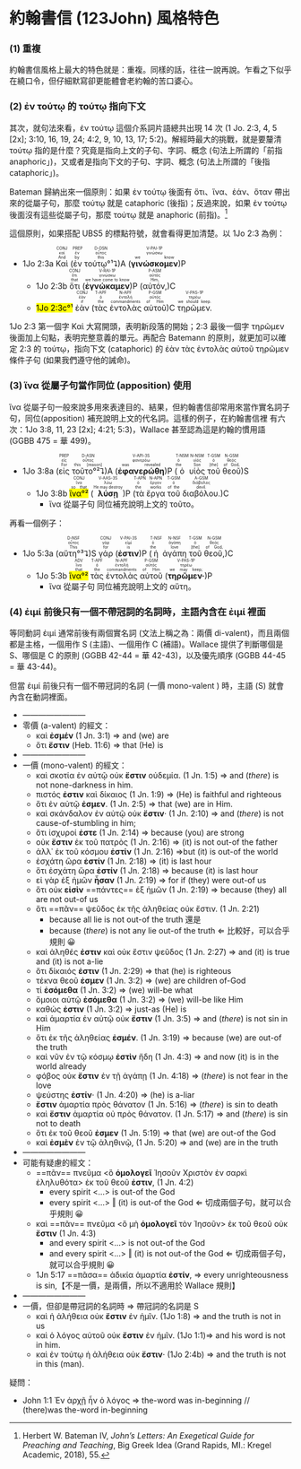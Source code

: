 # 約翰書信 (123John) 風格特色

### (1) 重複
約翰書信風格上最大的特色就是：重複。同樣的話，往往一說再說。乍看之下似乎在繞口令，但仔細默寫卻更能體會老約翰的苦口婆心。  

### (2) ἐν τούτῳ 的 τούτῳ 指向下文
其次，就句法來看，ἐν τούτῳ 這個介系詞片語總共出現 14 次 (1 Jo. 2:3, 4, 5 [2x]; 3:10, 16, 19, 24; 4:2, 9, 10, 13, 17; 5:2)。解經時最大的挑戰，就是要釐清 τούτῳ 指的是什麼？究竟是指向上文的子句、字詞、概念 (句法上所謂的「前指 anaphoric」)，又或者是指向下文的子句、字詞、概念 (句法上所謂的「後指 cataphoric」)。  

Bateman 歸納出來一個原則：如果 ἐν τούτῳ 後面有 ὅτι、ἵνα、ἐάν、ὅταν 帶出來的從屬子句，那麼 τούτῳ 就是 cataphoric (後指)；反過來說，如果 ἐν τούτῳ 後面沒有這些從屬子句，那麼 τούτῳ 就是 anaphoric (前指)。[^1]

這個原則，如果搭配 UBS5 的標點符號，就會看得更加清楚。以 1Jo 2:3 為例：

- <rt>1Jo 2:3a</rt> <RUBY><ruby><ruby>Καὶ<rt>And</rt></ruby><rt>καί</rt></ruby><rt>CONJ</rt></RUBY> (<RUBY><ruby><ruby>ἐν<rt>by</rt></ruby><rt>ἐν</rt></ruby><rt>PREP</rt></RUBY> <RUBY><ruby><ruby>τούτῳ°¹⮧<rt>this</rt></ruby><rt>οὗτος</rt></ruby><rt>D-DSN</rt></RUBY>)A (<RUBY><ruby><ruby><strong>γινώσκομεν</strong><rt>we know</rt></ruby><rt>γινώσκω</rt></ruby><rt>V-PAI-1P</rt></RUBY>)P 
	- <rt>1Jo 2:3b</rt> <RUBY><ruby><ruby>ὅτι<rt>that</rt></ruby><rt>ὅτι</rt></ruby><rt>CONJ</rt></RUBY> (<RUBY><ruby><ruby><strong>ἐγνώκαμεν</strong><rt>we have come to know</rt></ruby><rt>γινώσκω</rt></ruby><rt>V-RAI-1P</rt></RUBY>)P (<RUBY><ruby><ruby>αὐτόν,<rt>Him,</rt></ruby><rt>αὐτός</rt></ruby><rt>P-ASM</rt></RUBY>)C
	- <mark><rt>1Jo 2:3c</rt>°¹</mark> <RUBY><ruby><ruby>ἐὰν<rt>if</rt></ruby><rt>ἐάν</rt></ruby><rt>CONJ</rt></RUBY> (<RUBY><ruby><ruby>τὰς<rt>the</rt></ruby><rt>ὁ</rt></ruby><rt>T-APF</rt></RUBY> <RUBY><ruby><ruby>ἐντολὰς<rt>commandments</rt></ruby><rt>ἐντολή</rt></ruby><rt>N-APF</rt></RUBY> <RUBY><ruby><ruby>αὐτοῦ<rt>of Him</rt></ruby><rt>αὐτός</rt></ruby><rt>P-GSM</rt></RUBY>)C <RUBY><ruby><ruby>τηρῶμεν.<rt>we should keep.</rt></ruby><rt>τηρέω</rt></ruby><rt>V-PAS-1P</rt></RUBY> 

1Jo 2:3 第一個字 Καὶ 大寫開頭，表明新段落的開始；2:3 最後一個字 τηρῶμεν 後面加上句點，表明完整意義的單元。再配合 Batemann 的原則，就更加可以確定 2:3 的 τούτῳ，指向下文 (cataphoric) 的 ἐὰν τὰς ἐντολὰς αὐτοῦ τηρῶμεν 條件子句 (如果我們遵守他的誡命)。


### (3) ἵνα 從屬子句當作同位 (apposition) 使用

ἵνα 從屬子句一般來說多用來表達目的、結果，但約翰書信卻常用來當作實名詞子句，同位(apposition) 補充說明上文的代名詞。這樣的例子，在約翰書信裡 有六次：1Jo 3:8, 11, 23 [2x]; 4:21; 5:3)，Wallace 甚至認為這是約翰的慣用語 (GGBB 475 = 華 499)。

- <rt>1Jo 3:8a</rt> (<RUBY><ruby><ruby>εἰς<rt>For</rt></ruby><rt>εἰς</rt></ruby><rt>PREP</rt></RUBY> <RUBY><ruby><ruby>τοῦτο°²⮧<rt>this [reason]</rt></ruby><rt>οὗτος</rt></ruby><rt>D-ASN</rt></RUBY>)A (<RUBY><ruby><ruby><strong>ἐφανερώθη</strong><rt>was revealed</rt></ruby><rt>φανερόω</rt></ruby><rt>V-API-3S</rt></RUBY>)P (<RUBY><ruby><ruby>ὁ<rt>the</rt></ruby><rt>ὁ</rt></ruby><rt>T-NSM</rt></RUBY> <RUBY><ruby><ruby>υἱὸς<rt>Son</rt></ruby><rt>υἱός</rt></ruby><rt>N-NSM</rt></RUBY> <RUBY><ruby><ruby>τοῦ<rt>[the]</rt></ruby><rt>ὁ</rt></ruby><rt>T-GSM</rt></RUBY> <RUBY><ruby><ruby>θεοῦ<rt>of God,</rt></ruby><rt>θεός</rt></ruby><rt>N-GSM</rt></RUBY>)S
	- <rt>1Jo 3:8b</rt> <RUBY><ruby><ruby><mark>ἵνα°²</mark><rt>so that</rt></ruby><rt>ἵνα</rt></ruby><rt>CONJ</rt></RUBY> (<RUBY><ruby><ruby><strong>λύσῃ</strong><rt>He may destroy</rt></ruby><rt>λύω</rt></ruby><rt>V-AAS-3S</rt></RUBY>)P (<RUBY><ruby><ruby>τὰ<rt>the</rt></ruby><rt>ὁ</rt></ruby><rt>T-APN</rt></RUBY> <RUBY><ruby><ruby>ἔργα<rt>works</rt></ruby><rt>ἔργον</rt></ruby><rt>N-APN</rt></RUBY> <RUBY><ruby><ruby>τοῦ<rt>of the</rt></ruby><rt>ὁ</rt></ruby><rt>T-GSM</rt></RUBY> <RUBY><ruby><ruby>διαβόλου.<rt>devil.</rt></ruby><rt>διάβολος</rt></ruby><rt>A-GSM</rt></RUBY>)C
		- ἵνα 從屬子句 同位補充說明上文的 τοῦτο。

再看一個例子：

- <rt>1Jo 5:3a</rt> (<RUBY><ruby><ruby>αὕτη°³⮧<rt>This</rt></ruby><rt>οὗτος</rt></ruby><rt>D-NSF</rt></RUBY>)S <RUBY><ruby><ruby>γάρ<rt>for</rt></ruby><rt>γάρ</rt></ruby><rt>CONJ</rt></RUBY> (<RUBY><ruby><ruby><strong>ἐστιν</strong><rt>is</rt></ruby><rt>εἰμί</rt></ruby><rt>V-PAI-3S</rt></RUBY>)P (<RUBY><ruby><ruby>ἡ<rt>the</rt></ruby><rt>ὁ</rt></ruby><rt>T-NSF</rt></RUBY> <RUBY><ruby><ruby>ἀγάπη<rt>love</rt></ruby><rt>ἀγάπη</rt></ruby><rt>N-NSF</rt></RUBY> <RUBY><ruby><ruby>τοῦ<rt>[the]</rt></ruby><rt>ὁ</rt></ruby><rt>T-GSM</rt></RUBY> <RUBY><ruby><ruby>θεοῦ,<rt>of God,</rt></ruby><rt>θεός</rt></ruby><rt>N-GSM</rt></RUBY>)C
	- <rt>1Jo 5:3b</rt> <RUBY><ruby><ruby><mark>ἵνα°²</mark><rt>that</rt></ruby><rt>ἵνα</rt></ruby><rt>ADV</rt></RUBY> <RUBY><ruby><ruby>τὰς<rt>the</rt></ruby><rt>ὁ</rt></ruby><rt>T-APF</rt></RUBY> <RUBY><ruby><ruby>ἐντολὰς<rt>commandments</rt></ruby><rt>ἐντολή</rt></ruby><rt>N-APF</rt></RUBY> <RUBY><ruby><ruby>αὐτοῦ<rt>of Him</rt></ruby><rt>αὐτός</rt></ruby><rt>P-GSM</rt></RUBY> (<RUBY><ruby><ruby><strong>τηρῶμεν·</strong><rt>we may keep;</rt></ruby><rt>τηρέω</rt></ruby><rt>V-PAS-1P</rt></RUBY>)P 
		- ἵνα 從屬子句 同位補充說明上文的 αὕτη。

### (4) ἐιμί 前後只有一個不帶冠詞的名詞時，主語內含在 ἐιμί 裡面

等同動詞 ἐιμί 通常前後有兩個實名詞 (文法上稱之為：兩價 di-valent)，而且兩個都是主格，一個用作 S (主語)、一個用作 C (補語)。Wallace 提供了判斷哪個是 S、哪個是 C 的原則 (GGBB 42-44 = 華 42-43)，以及優先順序 (GGBB 44-45 = 華 43-44)。

但當 ἐιμί 前後只有一個不帶冠詞的名詞 (一價 mono-valent ) 時，主語 (S) 就會內含在動詞裡面。

- ————————
- 零價 (a-valent) 的經文：
	- καὶ **ἐσμέν** (1 Jn. 3:1) ⇒ and (we) are 
	-  ὅτι **ἔστιν** (Heb. 11:6) ⇒ that (He) is
- ————————
- 一價 (mono-valent) 的經文：
	- καὶ σκοτία ἐν αὐτῷ οὐκ **ἔστιν** οὐδεμία. (1 Jn. 1:5) ⇒ and (*there*) is not none-darkness in him.
	- πιστός **ἐστιν** καὶ δίκαιος (1 Jn. 1:9) ⇒ (He) is faithful and righteous
	- ὅτι ἐν αὐτῷ **ἐσμεν**. (1 Jn. 2:5) ⇒ that (we) are in Him.
	- καὶ σκάνδαλον ἐν αὐτῷ οὐκ **ἔστιν**· (1 Jn. 2:10) ⇒ and (*there*) is not cause-of-stumbling in him;
	- ὅτι ἰσχυροί **ἐστε** (1 Jn. 2:14) ⇒ because (you) are strong
	- οὐκ **ἔστιν** ἐκ τοῦ πατρὸς  (1 Jn. 2:16) ⇒  (it) is not out-of the father 
	- ἀλλ᾽ ἐκ τοῦ κόσμου **ἐστίν** (1 Jn. 2:16) ⇒but (it) is out-of the world
	- ἐσχάτη ὥρα **ἐστίν** (1 Jn. 2:18) ⇒ (it) is last hour
	- ὅτι ἐσχάτη ὥρα **ἐστίν** (1 Jn. 2:18) ⇒ because (it) is last hour
	- εἰ γὰρ ἐξ ἡμῶν **ἦσαν** (1 Jn. 2:19) ⇒ for if (they) were out-of us
	- ὅτι οὐκ **εἰσὶν** ==πάντες== ἐξ ἡμῶν (1 Jn. 2:19) ⇒ because (they) all are not out-of us
	- ὅτι ==πᾶν== ψεῦδος ἐκ τῆς ἀληθείας οὐκ ἔστιν. (1 Jn. 2:21)
		- because all lie is not out-of the truth 還是
		- because (*there*) is not any lie out-of the truth ⇐ 比較好，可以合乎規則 😀
	- καὶ ἀληθές **ἐστιν** καὶ οὐκ ἔστιν ψεῦδος (1 Jn. 2:27) ⇒ and (it) is true and (it) is not a-lie
	- ὅτι δίκαιός **ἐστιν** (1 Jn. 2:29) ⇒ that (he) is righteous
	- τέκνα θεοῦ **ἐσμεν** (1 Jn. 3:2) ⇒ (we) are children of-God
	- τί **ἐσόμεθα** (1 Jn. 3:2) ⇒ (we) will-be what
	- ὅμοιοι αὐτῷ **ἐσόμεθα** (1 Jn. 3:2) ⇒ (we) will-be like Him
	- καθώς **ἐστιν** (1 Jn. 3:2) ⇒ just-as (He) is
	- καὶ ἁμαρτία ἐν αὐτῷ οὐκ **ἔστιν** (1 Jn. 3:5) ⇒ and (*there*) is not sin in Him
	- ὅτι ἐκ τῆς ἀληθείας **ἐσμέν**. (1 Jn. 3:19) ⇒ because (we) are out-of the truth
	- καὶ νῦν ἐν τῷ κόσμῳ **ἐστὶν** ἤδη (1 Jn. 4:3) ⇒ and now (it) is in the world already
	- φόβος οὐκ **ἔστιν** ἐν τῇ ἀγάπῃ (1 Jn. 4:18) ⇒ (*there*) is not fear in the love
	- ψεύστης **ἐστίν**· (1 Jn. 4:20) ⇒ (he) is a-liar
	- **ἔστιν** ἁμαρτία πρὸς θάνατον (1 Jn. 5:16) ⇒ (*there*) is sin to death
	- καὶ **ἔστιν** ἁμαρτία οὐ πρὸς θάνατον. (1 Jn. 5:17) ⇒ and (*there*) is sin not to death
	- ὅτι ἐκ τοῦ θεοῦ **ἐσμεν** (1 Jn. 5:19) ⇒ that (we) are out-of the God
	- καὶ **ἐσμὲν** ἐν τῷ ἀληθινῷ, (1 Jn. 5:20) ⇒ and (we) are in the truth
- ————————
- 可能有疑慮的經文：
	- ==πᾶν== πνεῦμα <ὃ **ὁμολογεῖ** Ἰησοῦν Χριστὸν ἐν σαρκὶ ἐληλυθότα> ἐκ τοῦ θεοῦ **ἐστιν**, (1 Jn. 4:2)
		- every spirit <...> is out-of the God
		- every spirit <...> ‖ (it) is out-of the God ⇐ 切成兩個子句，就可以合乎規則 😀
	- καὶ ==πᾶν== πνεῦμα <ὃ μὴ **ὁμολογεῖ** τὸν Ἰησοῦν> ἐκ τοῦ θεοῦ οὐκ **ἔστιν** (1 Jn. 4:3)
		- and every spirit <...> is not out-of the God
		- and every spirit <...> ‖ (it) is not out-of the God ⇐ 切成兩個子句，就可以合乎規則 😀
	- 1Jn 5:17  ==πᾶσα== ἀδικία ἁμαρτία **ἐστίν**, ⇒ every unrighteousness is sin,【不是一價，是兩價，所以不適用於 Wallace 規則】
- ————————
- 一價，但卻是帶冠詞的名詞時 ⇒ 帶冠詞的名詞是 S
	-  καὶ ἡ ἀλήθεια οὐκ **ἔστιν** ἐν ἡμῖν. (1Jo 1:8) ⇒ and  the truth is not in us
	- καὶ ὁ λόγος αὐτοῦ οὐκ **ἔστιν** ἐν ἡμῖν. (1Jo 1:1)⇒ and his word is not in him.
	- καὶ ἐν τούτῳ ἡ ἀλήθεια οὐκ **ἔστιν**· (1Jo 2:4b) ⇒ and the truth is not in this (man).

疑問：
- John 1:1 Ἐν ἀρχῇ ἦν ὁ λόγος ⇒ the-word was in-beginning // (there)was the-word in-beginning


[^1]: Herbert W. Bateman IV, _John’s Letters: An Exegetical Guide for Preaching and Teaching_, Big Greek Idea (Grand Rapids, MI.: Kregel Academic, 2018), 55.